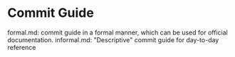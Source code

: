 # Commit Guide 

formal.md: commit guide in a formal manner, which can be used for official documentation.
informal.md: "Descriptive" commit guide for day-to-day reference 
